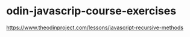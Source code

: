 # odin-javascrip-course-exercises
https://www.theodinproject.com/lessons/javascript-recursive-methods

